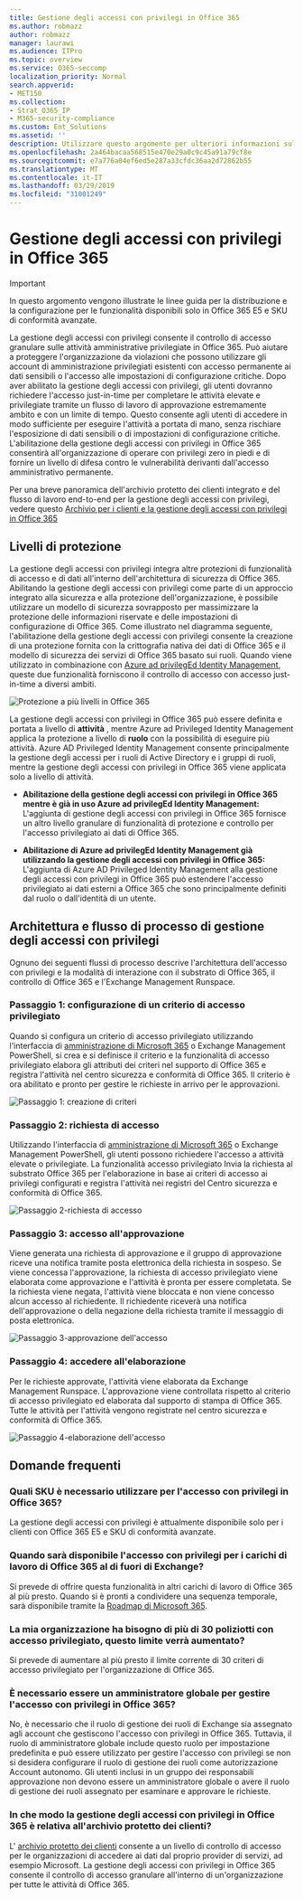 ```yaml
---
title: Gestione degli accessi con privilegi in Office 365
ms.author: robmazz
author: robmazz
manager: laurawi
ms.audience: ITPro
ms.topic: overview
ms.service: O365-seccomp
localization_priority: Normal
search.appverid:
- MET150
ms.collection:
- Strat_O365_IP
- M365-security-compliance
ms.custom: Ent_Solutions
ms.assetid: ''
description: Utilizzare questo argomento per ulteriori informazioni sulla gestione degli accessi con privilegi in Office 365
ms.openlocfilehash: 2a464bacaa568515e470e29a0c9c45a91a79cf8e
ms.sourcegitcommit: e7a776a04ef6ed5e287a33cfdc36aa2d72862b55
ms.translationtype: MT
ms.contentlocale: it-IT
ms.lasthandoff: 03/29/2019
ms.locfileid: "31001249"
---
```

# <a name="privileged-access-management-in-office-365"></a>Gestione degli accessi con privilegi in Office 365

> [!IMPORTANT]
> In questo argomento vengono illustrate le linee guida per la distribuzione e la configurazione per le funzionalità disponibili solo in Office 365 E5 e SKU di conformità avanzate.

La gestione degli accessi con privilegi consente il controllo di accesso granulare sulle attività amministrative privilegiate in Office 365. Può aiutare a proteggere l'organizzazione da violazioni che possono utilizzare gli account di amministrazione privilegiati esistenti con accesso permanente ai dati sensibili o l'accesso alle impostazioni di configurazione critiche. Dopo aver abilitato la gestione degli accessi con privilegi, gli utenti dovranno richiedere l'accesso just-in-time per completare le attività elevate e privilegiate tramite un flusso di lavoro di approvazione estremamente ambito e con un limite di tempo. Questo consente agli utenti di accedere in modo sufficiente per eseguire l'attività a portata di mano, senza rischiare l'esposizione di dati sensibili o di impostazioni di configurazione critiche. L'abilitazione della gestione degli accessi con privilegi in Office 365 consentirà all'organizzazione di operare con privilegi zero in piedi e di fornire un livello di difesa contro le vulnerabilità derivanti dall'accesso amministrativo permanente.

Per una breve panoramica dell'archivio protetto dei clienti integrato e del flusso di lavoro end-to-end per la gestione degli accessi con privilegi, vedere questo [Archivio per i clienti e la gestione degli accessi con privilegi in Office 365](https://go.microsoft.com/fwlink/?linkid=2066800)

## <a name="layers-of-protection"></a>Livelli di protezione

La gestione degli accessi con privilegi integra altre protezioni di funzionalità di accesso e di dati all'interno dell'architettura di sicurezza di Office 365. Abilitando la gestione degli accessi con privilegi come parte di un approccio integrato alla sicurezza e alla protezione dell'organizzazione, è possibile utilizzare un modello di sicurezza sovrapposto per massimizzare la protezione delle informazioni riservate e delle impostazioni di configurazione di Office 365. Come illustrato nel diagramma seguente, l'abilitazione della gestione degli accessi con privilegi consente la creazione di una protezione fornita con la crittografia nativa dei dati di Office 365 e il modello di sicurezza dei servizi di Office 365 basato sui ruoli. Quando viene utilizzato in combinazione con [Azure ad privilegEd Identity Management](https://docs.microsoft.com/azure/active-directory/active-directory-privileged-identity-management-configure), queste due funzionalità forniscono il controllo di accesso con accesso just-in-time a diversi ambiti.

![Protezione a più livelli in Office 365](media/pam-layered-protection.png)

La gestione degli accessi con privilegi in Office 365 può essere definita e portata a livello di **attività** , mentre Azure ad Privileged Identity Management applica la protezione a livello di **ruolo** con la possibilità di eseguire più attività.  Azure AD Privileged Identity Management consente principalmente la gestione degli accessi per i ruoli di Active Directory e i gruppi di ruoli, mentre la gestione degli accessi con privilegi in Office 365 viene applicata solo a livello di attività.

- **Abilitazione della gestione degli accessi con privilegi in Office 365 mentre è già in uso Azure ad privilegEd Identity Management:** L'aggiunta di gestione degli accessi con privilegi in Office 365 fornisce un altro livello granulare di funzionalità di protezione e controllo per l'accesso privilegiato ai dati di Office 365.

- **Abilitazione di Azure ad privilegEd Identity Management già utilizzando la gestione degli accessi con privilegi in Office 365:**  L'aggiunta di Azure AD Privileged Identity Management alla gestione degli accessi con privilegi in Office 365 può estendere l'accesso privilegiato ai dati esterni a Office 365 che sono principalmente definiti dal ruolo o dall'identità di un utente.  

## <a name="privileged-access-management-architecture-and-process-flow"></a>Architettura e flusso di processo di gestione degli accessi con privilegi

Ognuno dei seguenti flussi di processo descrive l'architettura dell'accesso con privilegi e la modalità di interazione con il substrato di Office 365, il controllo di Office 365 e l'Exchange Management Runspace.

### <a name="step-1-configuring-a-privileged-access-policy"></a>Passaggio 1: configurazione di un criterio di accesso privilegiato

Quando si configura un criterio di accesso privilegiato utilizzando l'interfaccia di [amministrazione di Microsoft 365](https://admin.microsoft.com) o Exchange Management PowerShell, si crea e si definisce il criterio e la funzionalità di accesso privilegiato elabora gli attributi dei criteri nel supporto di Office 365 e registra l'attività nel centro sicurezza e conformità di Office 365. Il criterio è ora abilitato e pronto per gestire le richieste in arrivo per le approvazioni.

![Passaggio 1: creazione di criteri](media/pam-step1-policy-creation.jpg)

### <a name="step-2-access-request"></a>Passaggio 2: richiesta di accesso

Utilizzando l'interfaccia di [amministrazione di Microsoft 365](https://admin.microsoft.com) o Exchange Management PowerShell, gli utenti possono richiedere l'accesso a attività elevate o privilegiate. La funzionalità accesso privilegiato Invia la richiesta al substrato Office 365 per l'elaborazione in base ai criteri di accesso ai privilegi configurati e registra l'attività nei registri del Centro sicurezza e conformità di Office 365.

![Passaggio 2-richiesta di accesso](media/pam-step2-access-request.jpg)

### <a name="step-3-access-approval"></a>Passaggio 3: accesso all'approvazione

Viene generata una richiesta di approvazione e il gruppo di approvazione riceve una notifica tramite posta elettronica della richiesta in sospeso. Se viene concessa l'approvazione, la richiesta di accesso privilegiato viene elaborata come approvazione e l'attività è pronta per essere completata. Se la richiesta viene negata, l'attività viene bloccata e non viene concesso alcun accesso al richiedente. Il richiedente riceverà una notifica dell'approvazione o della negazione della richiesta tramite il messaggio di posta elettronica.

![Passaggio 3-approvazione dell'accesso](media/pam-step3-access-approval.jpg)

### <a name="step-4-access-processing"></a>Passaggio 4: accedere all'elaborazione

Per le richieste approvate, l'attività viene elaborata da Exchange Management Runspace. L'approvazione viene controllata rispetto al criterio di accesso privilegiato ed elaborata dal supporto di stampa di Office 365. Tutte le attività per l'attività vengono registrate nel centro sicurezza e conformità di Office 365.

![Passaggio 4-elaborazione dell'accesso](media/pam-step4-access-processing.jpg)

## <a name="frequently-asked-questions"></a>Domande frequenti

### <a name="what-skus-do-i-need-to-use-privileged-access-in-office-365"></a>Quali SKU è necessario utilizzare per l'accesso con privilegi in Office 365?
La gestione degli accessi con privilegi è attualmente disponibile solo per i clienti con Office 365 E5 e SKU di conformità avanzate.

### <a name="when-will-privileged-access-be-available-for-office-365-workloads-beyond-exchange"></a>Quando sarà disponibile l'accesso con privilegi per i carichi di lavoro di Office 365 al di fuori di Exchange?
Si prevede di offrire questa funzionalità in altri carichi di lavoro di Office 365 al più presto. Quando si è pronti a condividere una sequenza temporale, sarà disponibile tramite la [Roadmap di Microsoft 365](https://www.microsoft.com/microsoft-365/roadmap).

### <a name="my-organization-needs-more-than-30-privileged-access-polices-will-this-limit-be-increased"></a>La mia organizzazione ha bisogno di più di 30 poliziotti con accesso privilegiato, questo limite verrà aumentato?

Si prevede di aumentare al più presto il limite corrente di 30 criteri di accesso privilegiato per l'organizzazione di Office 365.

### <a name="do-i-need-to-be-a-global-admin-to-manage-privileged-access-in-office-365"></a>È necessario essere un amministratore globale per gestire l'accesso con privilegi in Office 365?
No, è necessario che il ruolo di gestione dei ruoli di Exchange sia assegnato agli account che gestiscono l'accesso con privilegi in Office 365. Tuttavia, il ruolo di amministratore globale include questo ruolo per impostazione predefinita e può essere utilizzato per gestire l'accesso con privilegi se non si desidera configurare il ruolo di gestione dei ruoli come autorizzazione Account autonomo. Gli utenti inclusi in un gruppo dei responsabili approvazione non devono essere un amministratore globale o avere il ruolo di gestione dei ruoli assegnato per esaminare e approvare le richieste.

### <a name="how-is-privileged-access-management-in-office-365-related-to-customer-lockbox"></a>In che modo la gestione degli accessi con privilegi in Office 365 è relativa all'archivio protetto dei clienti?
L' [archivio protetto dei clienti](https://docs.microsoft.com/office365/admin/manage/customer-lockbox-requests) consente a un livello di controllo di accesso per le organizzazioni di accedere ai dati dal proprio provider di servizi, ad esempio Microsoft. La gestione degli accessi con privilegi in Office 365 consente il controllo di accesso granulare all'interno di un'organizzazione per tutte le attività di Office 365.
